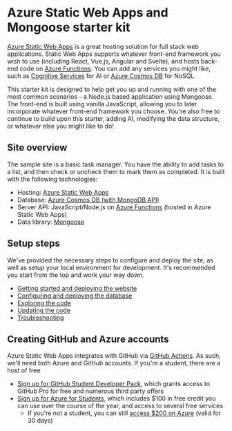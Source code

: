 # Azure Static Web Apps and Mongoose starter kit

[Azure Static Web Apps](https://docs.microsoft.com/azure/static-web-apps/overview) is a great hosting solution for full stack web applications. Static Web Apps supports whatever front-end framework you wish to use (including React, Vue.js, Angular and Svelte), and hosts back-end code on [Azure Functions](https://docs.microsoft.com/azure/azure-functions/functions-overview). You can add any services you might like, such as [Cognitive Services](https://azure.microsoft.com/services/cognitive-services/) for AI or [Azure Cosmos DB](https://azure.microsoft.com/services/cosmos-db/) for NoSQL.

This starter kit is designed to help get you up and running with one of the most common scenarios - a Node.js based application using Mongoose. The front-end is built using vanilla JavaScript, allowing you to later incorporate whatever front-end framework you choose. You're also free to continue to build upon this starter, adding AI, modifying the data structure, or whatever else you might like to do!

## Site overview

The sample site is a basic task manager. You have the ability to add tasks to a list, and then check or uncheck them to mark them as completed. It is built with the following technologies:

- Hosting: [Azure Static Web Apps](https://docs.microsoft.com/azure/static-web-apps/overview)
- Database: [Azure Cosmos DB (with MongoDB API)](https://docs.microsoft.com/azure/cosmos-db/mongodb-introduction)
- Server API: JavaScript/Node.js on [Azure Functions](https://docs.microsoft.com/azure/azure-functions/functions-overview) (hosted in Azure Static Web Apps)
- Data library: [Mongoose](https://mongoosejs.com/)

## Setup steps

We've provided the necessary steps to configure and deploy the site, as well as setup your local environment for development. It's recommended you start from the top and work your way down.

- [Getting started and deploying the website](docs/getting-started.md)
- [Configuring and deploying the database](docs/configuring-database.md)
- [Exploring the code](docs/exploring-code.md)
- [Updating the code](docs/updating-code.md)
- [Troubleshooting](docs/troubleshooting.md)

## Creating GitHub and Azure accounts

Azure Static Web Apps integrates with GitHub via [GitHub Actions](https://github.com/features/actions). As such, we'll need both Azure and GitHub accounts. If you're a student, there are a host of free 

- [Sign up for GitHub Student Developer Pack](https://education.github.com/pack), which grants access to GitHub Pro for free and numerous third party offers
- [Sign up for Azure for Students](https://aka.ms/a4s), which includes $100 in free credit you can use over the course of the year, and access to several free services
  - If you're not a student, you can still [access $200 on Azure](https://azure.microsoft.com/free) (valid for 30 days)
